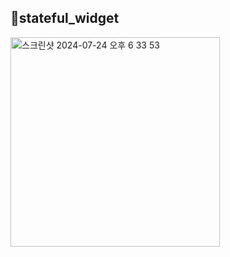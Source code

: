 ## 📱stateful_widget

<img width="335" alt="스크린샷 2024-07-24 오후 6 33 53" src="https://github.com/user-attachments/assets/bbd9a186-8f94-46b8-96de-e7f85cf18b77">
